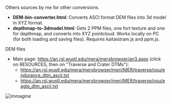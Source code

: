 Others sources by me for other conversions.

 - **DEM-bin-converter.html**: Converts ASCI format DEM files into 3d model in XYZ format.
 - **depthmap-to-3dmodel.html**:  Gets 2 PPM files, one fort texture and one for depthmap, and converts into XYZ pointcloud. Works locally on PC (for both loading and saving files). Requires kaitaistram.js and ppm.js.

DEM files 
 - Main page: https://an.rsl.wustl.edu/mera/merxbrowser/an3.aspx (click on RESOURCES, then on "Traverse and Crater DTMs"):
     - https://an.rsl.wustl.edu/mera/merxbrowser/meri/MER/traverse/osu/endurance_dtm_ascii.txt
     - https://an.rsl.wustl.edu/mera/merxbrowser/meri/MER/traverse/osu/eagle_dtm_ascii.txt


 ![immagine](https://user-images.githubusercontent.com/1620953/183098764-a9abfb64-8ff1-4ff3-8162-7d4db0ad59e7.png)

